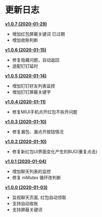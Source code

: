 # 更新日志

**[v1.0.7 (2020-01-29)](https://github.com/B0y1n4o4/LuckyMoney/releases/download/v1.0.7/app-release.apk)**
- 增加红包屏蔽关键词 已过期
- 增加收账判断

**[v1.0.6 (2020-01-15)](https://github.com/B0y1n4o4/LuckyMoney/releases/download/v1.0.6/app-release.apk)**
- 修复隐藏问题，自动返回
- 适配钉钉延时

**[v1.0.5 (2020-01-14)](https://github.com/B0y1n4o4/LuckyMoney/releases/download/v1.0.5/app-release.apk)**
- 增加钉钉好友列表监控
- 增加钉钉屏蔽关键字

**[v1.0.4 (2020-01-11)](https://github.com/B0y1n4o4/LuckyMoney/releases/download/v1.0.4/app-release.apk)**
- 修复MIUI手机点开红包不拆开问题

**[v1.0.3 (2020-01-10)](https://github.com/B0y1n4o4/LuckyMoney/releases/download/v1.0.3/app-release.apk)**
- 修复漏包、漏点开按钮情况

**[v1.0.2 (2020-01-10)](https://github.com/B0y1n4o4/LuckyMoney/releases/download/v1.0.2/app-release.apk)**
- 修复新红包UI界面变化产生的BUG(重复点击)

**[v1.0.1 (2020-01-04)](https://github.com/B0y1n4o4/LuckyMoney/releases/download/v1.0.1/app-release.apk)**
- 增加聊天列表的监控
- 修复 mMutex 循环改判断

**[v1.0.0 (2020-01-03)](https://github.com/B0y1n4o4/LuckyMoney/releases/download/v1.0/app-release.apk)**
- 监视聊天页面, 红包自动领取
- 支持自动收账
- 支持屏蔽关键词
